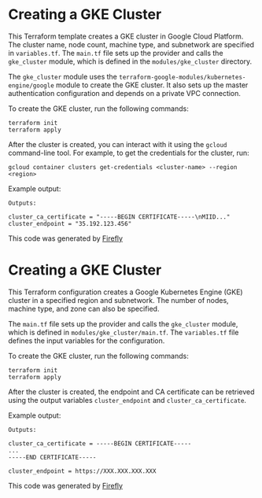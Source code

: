 # Creating a GKE Cluster

This Terraform template creates a GKE cluster in Google Cloud Platform. The cluster name, node count, machine type, and subnetwork are specified in `variables.tf`. The `main.tf` file sets up the provider and calls the `gke_cluster` module, which is defined in the `modules/gke_cluster` directory.

The `gke_cluster` module uses the `terraform-google-modules/kubernetes-engine/google` module to create the GKE cluster. It also sets up the master authentication configuration and depends on a private VPC connection.

To create the GKE cluster, run the following commands:

```
terraform init
terraform apply
```

After the cluster is created, you can interact with it using the `gcloud` command-line tool. For example, to get the credentials for the cluster, run:

```
gcloud container clusters get-credentials <cluster-name> --region <region>
```

Example output:

```
Outputs:

cluster_ca_certificate = "-----BEGIN CERTIFICATE-----\nMIID..."
cluster_endpoint = "35.192.123.456"
```
This code was generated by [Firefly](https://app.gofirefly.io)
# Creating a GKE Cluster

This Terraform configuration creates a Google Kubernetes Engine (GKE) cluster in a specified region and subnetwork. The number of nodes, machine type, and zone can also be specified.

The `main.tf` file sets up the provider and calls the `gke_cluster` module, which is defined in `modules/gke_cluster/main.tf`. The `variables.tf` file defines the input variables for the configuration.

To create the GKE cluster, run the following commands:

```
terraform init
terraform apply
```

After the cluster is created, the endpoint and CA certificate can be retrieved using the output variables `cluster_endpoint` and `cluster_ca_certificate`.

Example output:

```
Outputs:

cluster_ca_certificate = -----BEGIN CERTIFICATE-----
...
-----END CERTIFICATE-----

cluster_endpoint = https://XXX.XXX.XXX.XXX
```
This code was generated by [Firefly](https://app.gofirefly.io)